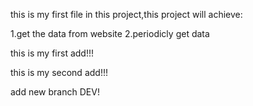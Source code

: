 this is my first file in this project,this project will achieve:

1.get the data from website
2.periodicly get data

this is my first add!!!

this is my second  add!!!

add new branch DEV!

